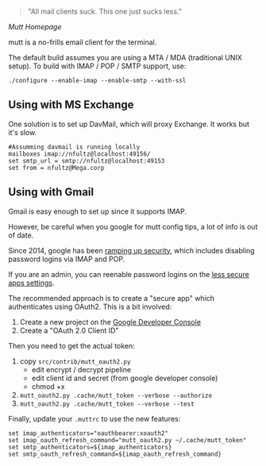 <!-- njnmdoc:  title="Ad Blocking"  -->

<blockquote>"All mail clients suck. This one just sucks less."</blockquote><cite>Mutt Homepage</cite>

mutt is a no-frills email client for the terminal.

The default build assumes you are using a MTA / MDA (traditional UNIX setup). To build with IMAP / POP / SMTP support,
use:

```
./configure --enable-imap --enable-smtp --with-ssl
```

## Using with MS Exchange
One solution is to set up DavMail, which will proxy Exchange. It works but it's slow.

```
#Assumming davmail is running locally
mailboxes imap://nfultz@localhost:49156/
set smtp_url = smtp://nfultz@localhost:49153
set from = nfultz@Mega.corp
```

<h2 id=gmail> Using with Gmail </h2>

Gmail is easy enough to set up since it supports IMAP.

However, be careful when you google for mutt config tips, a lot of info is out of date.

Since 2014, google has been
[ramping up security](http://googleonlinesecurity.blogspot.co.uk/2014/04/new-security-measures-will-affect-older.html),
which includes disabling password logins via IMAP and POP.

If you are an admin, you can reenable password logins on the [less secure apps settings](https://myaccount.google.com/lesssecureapps).

The recommended approach is to create a "secure app" which authenticates using OAuth2. This is a bit involved:

1. Create a new project on the [Google Developer Console](https://console.developers.google.com/)
2. Create a "OAuth 2.0 Client ID"

Then you need to get the actual token:

1.  copy `src/contrib/mutt_oauth2.py`
    * edit encrypt / decrypt pipeline
    * edit client id and secret (from google developer console)
    * chmod +x
2. `mutt_oauth2.py .cache/mutt_token --verbose --authorize`
3.  `mutt_oauth2.py .cache/mutt_token --verbose --test`


Finally, update your `.muttrc` to use the new features:

```
set imap_authenticators="oauthbearer:xoauth2"
set imap_oauth_refresh_command="mutt_oauth2.py ~/.cache/mutt_token"
set smtp_authenticators=${imap_authenticators}
set smtp_oauth_refresh_command=${imap_oauth_refresh_command}
```


